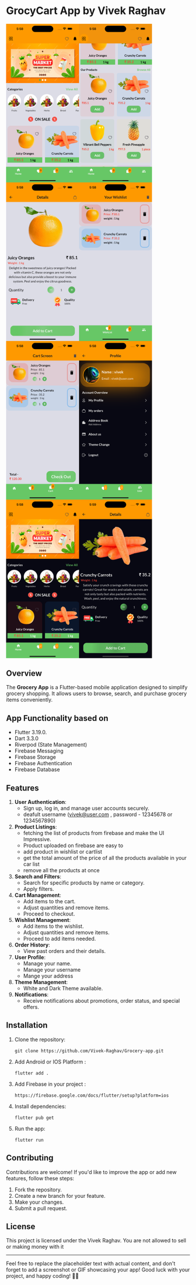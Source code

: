 # GrocyCart App by Vivek Raghav

<div style="display: flex; flex-wrap: wrap;">
    <img src="screenshot/s1.png" width="200" />
    <img src="screenshot/s2.png" width="200" />
    <img src="screenshot/s3.png" width="200" />
    <img src="screenshot/s4.png" width="200" />
    <img src="screenshot/s5.png" width="200" />
<!--     <img src="screenshot/s6.png" width="200" /> -->
    <img src="screenshot/s7.png" width="200" />
    <img src="screenshot/s8.png" width="200" />
    <img src="screenshot/s9.png" width="200" />
</div> <!-- Add a screenshot or GIF of your app -->

## Overview

The **Grocery App** is a Flutter-based mobile application designed to simplify grocery shopping. It allows users to browse, search, and purchase grocery items conveniently.

## App Functionality based on
  - Flutter 3.19.0.
  - Dart 3.3.0
  - Riverpod (State Management)
  - Firebase Messaging
  - Firebase Storage
  - Firebase Authentication
  - Firebase Database

## Features

1. **User Authentication**:
    - Sign up, log in, and manage user accounts securely.
    - deafult username (vivek@user.com , password - 12345678 or 1234567890)
2. **Product Listings**:
    - fetching the list of products from firebase and make the UI Impressive.
    - Product uploaded on firebase are easy to
    - add product in wishlist or cartlist
    - get the total amount of the price of all the products available in your car list
    - remove all the products at once
3. **Search and Filters**:
    - Search for specific products by name or category.
    - Apply filters.
4. **Cart Management**:
    - Add items to the cart.
    - Adjust quantities and remove items.
    - Proceed to checkout.
5. **Wishlist Management**:
    - Add items to the wishlist.
    - Adjust quantities and remove items.
    - Proceed to add items needed.
5. **Order History**:
    - View past orders and their details.
5. **User Profile**:
    - Manage your name.
    - Manage your username
    - Mange your address
5. **Theme Management**:
    - White and Dark Theme available.
6. **Notifications**:
    - Receive notifications about promotions, order status, and special offers.


## Installation

1. Clone the repository:
   ```
   git clone https://github.com/Vivek-Raghav/Grocery-app.git
   ```

2. Add Android or IOS Platform :
   ```
   flutter add .
   ```

2. Add Firebase in your project :
   ```
   https://firebase.google.com/docs/flutter/setup?platform=ios
   ```

3. Install dependencies:
   ```
   flutter pub get
   ```

4. Run the app:
   ```
   flutter run
   ```

## Contributing

Contributions are welcome! If you'd like to improve the app or add new features, follow these steps:

1. Fork the repository.
2. Create a new branch for your feature.
3. Make your changes.
4. Submit a pull request.

## License

This project is licensed under the Vivek Raghav.
You are not allowed to sell or making money with it 

---

Feel free to replace the placeholder text with actual content, and don't forget to add a screenshot or GIF showcasing your app! Good luck with your project, and happy coding! 🚀🛒
